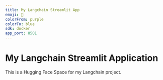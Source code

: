 ```yaml
---
title: My Langchain Streamlit App
emoji: 🚀
colorFrom: purple
colorTo: blue
sdk: docker
app_port: 8501
---
```


# My Langchain Streamlit Application

This is a Hugging Face Space for my Langchain project.
